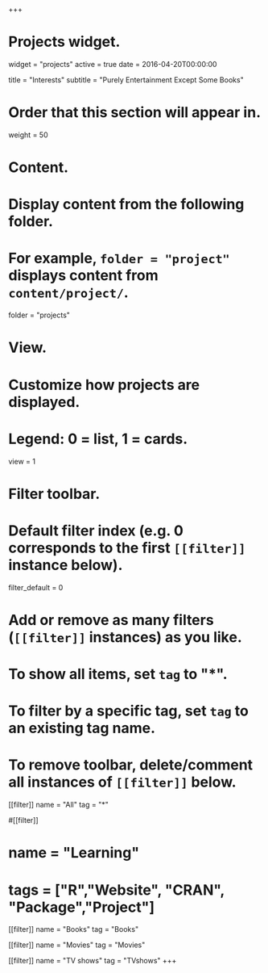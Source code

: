 +++
# Projects widget.
widget = "projects"
active = true
date = 2016-04-20T00:00:00

title = "Interests"
subtitle = "Purely Entertainment Except Some Books"

# Order that this section will appear in.
weight = 50

# Content.
# Display content from the following folder.
# For example, `folder = "project"` displays content from `content/project/`.
folder = "projects"

# View.
# Customize how projects are displayed.
# Legend: 0 = list, 1 = cards.
view = 1

# Filter toolbar.

# Default filter index (e.g. 0 corresponds to the first `[[filter]]` instance below).
filter_default = 0

# Add or remove as many filters (`[[filter]]` instances) as you like.
# To show all items, set `tag` to "*".
# To filter by a specific tag, set `tag` to an existing tag name.
# To remove toolbar, delete/comment all instances of `[[filter]]` below.
[[filter]]
  name = "All"
  tag = "*"

#[[filter]]
#  name = "Learning"
#  tags = ["R","Website", "CRAN", "Package","Project"]

[[filter]]
  name = "Books"
  tag = "Books"

[[filter]]
  name = "Movies"
  tag = "Movies"

[[filter]]
  name = "TV shows"
  tag = "TVshows"
+++

